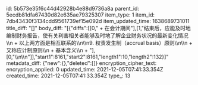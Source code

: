 id: 5b573e35f6c44d42928b4e88d9736a8a
parent_id: 5ecdb81dfa67430d82e635ae79325307
item_type: 1
item_id: 7db43430f3134cdd9561739ef15e092d
item_updated_time: 1638689731011
title_diff: "[]"
body_diff: "[{\"diffs\":[[0,\" + 在会计期间\"],[1,\"结束后，应能及时地编制财务报告，使有关利害相关者能够及时地了解企业财务状况的最新变化情况\\\n     + 以上两方面是相互联系的\\\n\\\n9. 权责发生制（accrual basis）原则\\\n\\\n   + 又称应计制原则\\\n   + 基本含义\\\n     + \"],[0,\"\\\n\\\n\"]],\"start1\":8161,\"start2\":8161,\"length1\":10,\"length2\":132}]"
metadata_diff: {"new":{},"deleted":[]}
encryption_cipher_text: 
encryption_applied: 0
updated_time: 2021-12-05T07:41:33.354Z
created_time: 2021-12-05T07:41:33.354Z
type_: 13